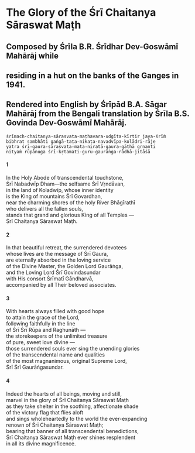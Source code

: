 # The Glory of the Śrī Chaitanya Sāraswat Maṭh

## Composed by Śrīla B.R. Śrīdhar Dev-Goswāmī Mahārāj while

## residing in a hut on the banks of the Ganges in 1941.

## Rendered into English by Śrīpād B.A. Sāgar Mahārāj from the Bengali translation by Śrīla B.S. Govinda Dev-Goswāmī Mahārāj.

    śrīmach-chaitanya-sārasvata-maṭhavara-udgīta-kīrtir jaya-śrīṁ
    bibhrat sambhāti gaṅgā-taṭa-nikaṭa-navadvīpa-kolādri-rāje
    yatra śrī-gaura-sārasvata-mata-niratā-gaura-gāthā gṛṇanti
    nityaṁ rūpānuga śrī-kṛtamati-guru-gaurāṅga-rādhā-jitāśā

#### 1

In the Holy Abode of transcendental touchstone,\
Śrī Nabadwīp Dham—the selfsame Śrī Vṛndāvan,\
in the land of Koladwīp, whose inner identity\
is the King of mountains Śrī Govardhan,\
near the charming shores of the holy River Bhāgīrathī\
who delivers all the fallen souls,\
stands that grand and glorious King of all Temples —\
Śrī Chaitanya Sāraswat Maṭh.

#### 2

In that beautiful retreat, the surrendered devotees\
whose lives are the message of Śrī Gaura,\
are eternally absorbed in the loving service\
of the Divine Master, the Golden Lord Gaurāṅga,\
and the Loving Lord Śrī Govindasundar\
with His consort Śrīmatī Gāndharvā,\
accompanied by all Their beloved associates.

#### 3

With hearts always filled with good hope\
to attain the grace of the Lord,\
following faithfully in the line\
of Śrī Śrī Rūpa and Raghunāth —\
the storekeepers of the unlimited treasure\
of pure, sweet love divine —\
those surrendered souls ever sing the unending glories\
of the transcendental name and qualities\
of the most magnanimous, original Supreme Lord,\
Śrī Śrī Gaurāṅgasundar.

#### 4

Indeed the hearts of all beings, moving and still,\
marvel in the glory of Śrī Chaitanya Sāraswat Maṭh\
as they take shelter in the soothing, affectionate shade\
of the victory flag that flies aloft\
and sings wholeheartedly to the world the ever-expanding\
renown of Śrī Chaitanya Sāraswat Maṭh;\
bearing that banner of all transcendental benedictions,\
Śrī Chaitanya Sāraswat Maṭh ever shines resplendent\
in all its divine magnificence.
